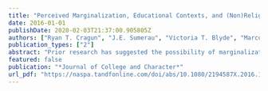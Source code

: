 ```yaml
---
title: "Perceived Marginalization, Educational Contexts, and (Non)Religious Educational Experience"
date: 2016-01-01
publishDate: 2020-02-03T21:37:00.905805Z
authors: ["Ryan T. Cragun", "J.E. Sumerau", "Victoria T. Blyde", "Marcus Mann", "Joseph H. Hammer"]
publication_types: ["2"]
abstract: "Prior research has suggested the possibility of marginalization of religious students on college campuses and the marginalization of nonreligious individuals in society more generally. In this article, the authors examine perceived marginalization of religious and nonreligious college students on and off a college campus in the southeastern United States. The authors find that there is not a significant difference in perceived experiences of marginalization on the college campus, and nonreligious students report significantly more perceived experiences of marginalization off the campus. The forms of marginalization on and off campus are generally that of microaggressions, such as insults, jokes, and exclusion. The authors conclude by discussing some of the implications of their findings for colleges and universities."
featured: false
publication: "*Journal of College and Character*"
url_pdf: "https://naspa.tandfonline.com/doi/abs/10.1080/2194587X.2016.1230758#.XfPypNZKhhE"
---
```


